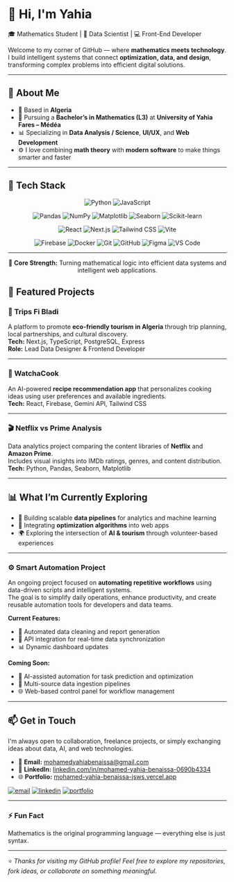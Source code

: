 # 👋 Hi, I'm Yahia  
🎓 Mathematics Student | 🧠 Data Scientist | 💻 Front-End Developer  

Welcome to my corner of GitHub — where **mathematics meets technology**.  
I build intelligent systems that connect **optimization, data, and design**, transforming complex problems into efficient digital solutions.

---

## 🧩 About Me
- 📍 Based in **Algeria**  
- 🎯 Pursuing a **Bachelor’s in Mathematics (L3)** at **University of Yahia Fares – Médéa**  
- 📊 Specializing in **Data Analysis / Science**, **UI/UX**, and **Web Development**  
- ⚙️ I love combining **math theory** with **modern software** to make things smarter and faster  

---

## 🧰 Tech Stack  

<p align="center">
  <!-- Languages -->
  <img src="https://img.shields.io/badge/Python-3776AB?style=for-the-badge&logo=python&logoColor=white" alt="Python"/>
  <img src="https://img.shields.io/badge/JavaScript-F7DF1E?style=for-the-badge&logo=javascript&logoColor=black" alt="JavaScript"/>
</p>

<p align="center">
  <!-- Data Science & AI -->
  <img src="https://img.shields.io/badge/Pandas-150458?style=for-the-badge&logo=pandas&logoColor=white" alt="Pandas"/>
  <img src="https://img.shields.io/badge/NumPy-013243?style=for-the-badge&logo=numpy&logoColor=white" alt="NumPy"/>
  <img src="https://img.shields.io/badge/Matplotlib-11557c?style=for-the-badge&logo=plotly&logoColor=white" alt="Matplotlib"/>
  <img src="https://img.shields.io/badge/Seaborn-4c8cbf?style=for-the-badge&logoColor=white" alt="Seaborn"/>
  <img src="https://img.shields.io/badge/Scikit--learn-F7931E?style=for-the-badge&logo=scikitlearn&logoColor=white" alt="Scikit-learn"/>
</p>

<p align="center">
  <!-- Web Development -->
  <img src="https://img.shields.io/badge/React-20232A?style=for-the-badge&logo=react&logoColor=61DAFB" alt="React"/>
  <img src="https://img.shields.io/badge/Next.js-000000?style=for-the-badge&logo=nextdotjs&logoColor=white" alt="Next.js"/>
  <img src="https://img.shields.io/badge/TailwindCSS-06B6D4?style=for-the-badge&logo=tailwindcss&logoColor=white" alt="Tailwind CSS"/>
  <img src="https://img.shields.io/badge/Vite-646CFF?style=for-the-badge&logo=vite&logoColor=white" alt="Vite"/>
</p>

<p align="center">
  <!-- Tools & Platforms -->
  <img src="https://img.shields.io/badge/Firebase-FFCA28?style=for-the-badge&logo=firebase&logoColor=black" alt="Firebase"/>
  <img src="https://img.shields.io/badge/Docker-2496ED?style=for-the-badge&logo=docker&logoColor=white" alt="Docker"/>
  <img src="https://img.shields.io/badge/Git-F05032?style=for-the-badge&logo=git&logoColor=white" alt="Git"/>
  <img src="https://img.shields.io/badge/GitHub-181717?style=for-the-badge&logo=github&logoColor=white" alt="GitHub"/>
  <img src="https://img.shields.io/badge/Figma-F24E1E?style=for-the-badge&logo=figma&logoColor=white" alt="Figma"/>
  <img src="https://img.shields.io/badge/VS%20Code-0078D4?style=for-the-badge&logo=visualstudiocode&logoColor=white" alt="VS Code"/>
</p>

---

<p align="center">
  🧠 <b>Core Strength:</b> Turning mathematical logic into efficient data systems and intelligent web applications.
</p>

## 🚀 Featured Projects

### 🧭 Trips Fi Bladi
A platform to promote **eco-friendly tourism in Algeria** through trip planning, local partnerships, and cultural discovery.  
**Tech:** Next.js, TypeScript, PostgreSQL, Express  
**Role:** Lead Data Designer & Frontend Developer  

---

### 🍳 WatchaCook
An AI-powered **recipe recommendation app** that personalizes cooking ideas using user preferences and available ingredients.  
**Tech:** React, Firebase, Gemini API, Tailwind CSS  

---

### 🎬 Netflix vs Prime Analysis
Data analytics project comparing the content libraries of **Netflix** and **Amazon Prime**.  
Includes visual insights into IMDb ratings, genres, and content distribution.  
**Tech:** Python, Pandas, Seaborn, Matplotlib  

---

## 📊 What I’m Currently Exploring
- 🚧 Building scalable **data pipelines** for analytics and machine learning  
- 🤖 Integrating **optimization algorithms** into web apps  
- 🌍 Exploring the intersection of **AI & tourism** through volunteer-based experiences  

---
### ⚙️ Smart Automation Project
An ongoing project focused on **automating repetitive workflows** using data-driven scripts and intelligent systems.  
The goal is to simplify daily operations, enhance productivity, and create reusable automation tools for developers and data teams.  

**Current Features:**
- 🤖 Automated data cleaning and report generation  
- 🔄 API integration for real-time data synchronization  
- 📊 Dynamic dashboard updates  

**Coming Soon:**
- 🧠 AI-assisted automation for task prediction and optimization  
- 📂 Multi-source data ingestion pipelines  
- 🌐 Web-based control panel for workflow management

---  

## 📫 Get in Touch
I'm always open to collaboration, freelance projects, or simply exchanging ideas about data, AI, and web technologies.  

- 💌 **Email:** [mohamedyahiabenaissa@gmail.com](mailto:mohamedyahiabenaissa@gmail.com)  
- 💼 **LinkedIn:** [linkedin.com/in/mohamed-yahia-benaissa-0690b4334](https://www.linkedin.com/in/mohamed-yahia-benaissa-0690b4334/)  
- 🌐 **Portfolio:** [mohamed-yahia-benaissa-jsws.vercel.app](https://mohamed-yahia-benaissa-jsws.vercel.app/)  

<p align="left">
  <a href="mailto:mohamedyahiabenaissa@gmail.com"><img src="https://img.shields.io/badge/Gmail-D14836?logo=gmail&logoColor=white" alt="email"/></a>
  <a href="https://www.linkedin.com/in/mohamed-yahia-benaissa-0690b4334/"><img src="https://img.shields.io/badge/LinkedIn-0A66C2?logo=linkedin&logoColor=white" alt="linkedin"/></a>
  <a href="https://mohamed-yahia-benaissa-jsws.vercel.app/"><img src="https://img.shields.io/badge/Portfolio-000000?logo=vercel&logoColor=white" alt="portfolio"/></a>
</p>

---

### ⚡ Fun Fact  
Mathematics is the original programming language — everything else is just syntax.

---

⭐ *Thanks for visiting my GitHub profile! Feel free to explore my repositories, fork ideas, or collaborate on something meaningful.*
